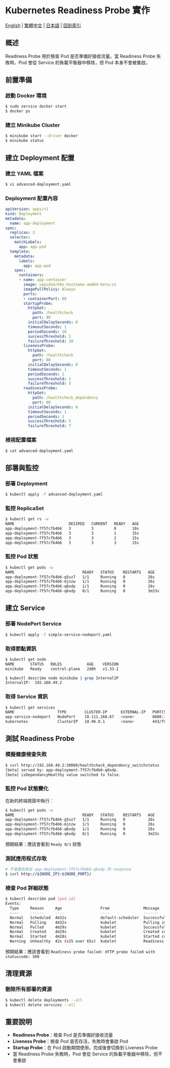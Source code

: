 # Kubernetes Readiness Probe 實作

[English](../en/18_readiness_probe.md) | [繁體中文](../zh-tw/18_readiness_probe.md) | [日本語](../ja/18_readiness_probe.md) | [回到索引](../README.md)

## 概述
Readiness Probe 用於檢查 Pod 是否準備好接收流量。當 Readiness Probe 失敗時，Pod 會從 Service 的負載平衡器中移除，但 Pod 本身不會被重啟。

## 前置準備

### 啟動 Docker 環境
```bash
$ sudo service docker start
$ docker ps
```

### 建立 Minikube Cluster
```bash
$ minikube start --driver docker
$ minikube status
```

## 建立 Deployment 配置

### 建立 YAML 檔案
```bash
$ vi advanced-deployment.yaml
```

### Deployment 配置內容
```yaml
apiVersion: apps/v1
kind: Deployment
metadata:
  name: app-deployment
spec:
  replicas: 3
  selector:
    matchLabels:
      app: app-pod
  template:
    metadata:
      labels:
        app: app-pod
    spec:
      containers:
      - name: app-container
        image: uopsdod/k8s-hostname-amd64-beta:v1
        imagePullPolicy: Always
        ports:
        - containerPort: 80
        startupProbe:
          httpGet:
            path: /healthcheck
            port: 80
          initialDelaySeconds: 0
          timeoutSeconds: 1
          periodSeconds: 10
          successThreshold: 1
          failureThreshold: 30
        livenessProbe:
          httpGet:
            path: /healthcheck
            port: 80
          initialDelaySeconds: 0
          timeoutSeconds: 1
          periodSeconds: 1
          successThreshold: 1
          failureThreshold: 5
        readinessProbe:
          httpGet:
            path: /healthcheck_dependency
            port: 80
          initialDelaySeconds: 0
          timeoutSeconds: 1
          periodSeconds: 1
          successThreshold: 5
          failureThreshold: 7
```

### 檢視配置檔案
```bash
$ cat advanced-deployment.yaml
```

## 部署與監控

### 部署 Deployment
```bash
$ kubectl apply -f advanced-deployment.yaml
```

### 監控 ReplicaSet
```bash
$ kubectl get rs -w
NAME                        DESIRED   CURRENT   READY   AGE
app-deployment-7f57cfb4b6   3         3         0       10s
app-deployment-7f57cfb4b6   3         3         1       15s
app-deployment-7f57cfb4b6   3         3         2       15s
app-deployment-7f57cfb4b6   3         3         3       15s
```

### 監控 Pod 狀態
```bash
$ kubectl get pods -w
NAME                              READY   STATUS    RESTARTS   AGE
app-deployment-7f57cfb4b6-g5sz7   1/1     Running   0          26s
app-deployment-7f57cfb4b6-mjnzw   1/1     Running   0          26s
app-deployment-7f57cfb4b6-q6xdp   1/1     Running   0          26s
app-deployment-7f57cfb4b6-q6xdp   0/1     Running   0          3m33s
```

## 建立 Service

### 部署 NodePort Service
```bash
$ kubectl apply -f simple-service-nodeport.yaml
```

### 取得節點資訊
```bash
$ kubectl get node
NAME       STATUS   ROLES           AGE    VERSION
minikube   Ready    control-plane   2d8h   v1.33.1

$ kubectl describe node minikube | grep InternalIP
InternalIP:  192.168.49.2
```

### 取得 Service 資訊
```bash
$ kubectl get services
NAME                   TYPE        CLUSTER-IP      EXTERNAL-IP   PORT(S)          AGE
app-service-nodeport   NodePort    10.111.160.67   <none>        8080:30080/TCP   93s
kubernetes             ClusterIP   10.96.0.1       <none>        443/TCP          22h
```

## 測試 Readiness Probe

### 模擬健康檢查失敗
```bash
$ curl http://192.168.49.2:30080/healthcheck_dependency_switchstatus
[beta] served by: app-deployment-7f57cfb4b6-q6xdp.
[beta] isDependancyHealthy value switched to false.
```

### 監控 Pod 狀態變化
在新的終端視窗中執行：
```bash
$ kubectl get pods -w
NAME                              READY   STATUS    RESTARTS   AGE
app-deployment-7f57cfb4b6-g5sz7   1/1     Running   0          26s
app-deployment-7f57cfb4b6-mjnzw   1/1     Running   0          26s
app-deployment-7f57cfb4b6-q6xdp   1/1     Running   0          26s
app-deployment-7f57cfb4b6-q6xdp   0/1     Running   0          3m33s
```
預期結果：應該會看到 `Ready 0/1` 狀態

### 測試應用程式存取
```bash
# 不會看到來自 app-deployment-7f57cfb4b6-q6xdp 的 response
$ curl http://${NODE_IP}:${NODE_PORT}/
```

### 檢查 Pod 詳細狀態
```bash
$ kubectl describe pod [pod_id]
Events:
  Type     Reason     Age                 From               Message
  ----     ------     ----                ----               -------
  Normal   Scheduled  4m32s               default-scheduler  Successfully assigned default/app-deployment-7f57cfb4b6-q6xdp to minikube
  Normal   Pulling    4m32s               kubelet            Pulling image "uopsdod/k8s-hostname-amd64-beta:v1"
  Normal   Pulled     4m29s               kubelet            Successfully pulled image "uopsdod/k8s-hostname-amd64-beta:v1" in 1.456s (3.11s including waiting). Image size: 914594685 bytes.
  Normal   Created    4m29s               kubelet            Created container: app-container
  Normal   Started    4m28s               kubelet            Started container app-container
  Warning  Unhealthy  42s (x25 over 65s)  kubelet            Readiness probe failed: HTTP probe failed with statuscode: 500
```
預期結果：應該會看到 `Readiness probe failed: HTTP probe failed with statuscode: 500`

## 清理資源

### 刪除所有部署的資源
```bash
$ kubectl delete deployments --all
$ kubectl delete services --all
```

## 重要說明

- **Readiness Probe**：檢查 Pod 是否準備好接收流量
- **Liveness Probe**：檢查 Pod 是否存活，失敗時會重啟 Pod
- **Startup Probe**：在 Pod 啟動期間使用，完成後會切換到 Liveness Probe
- 當 Readiness Probe 失敗時，Pod 會從 Service 的負載平衡器中移除，但不會重啟

